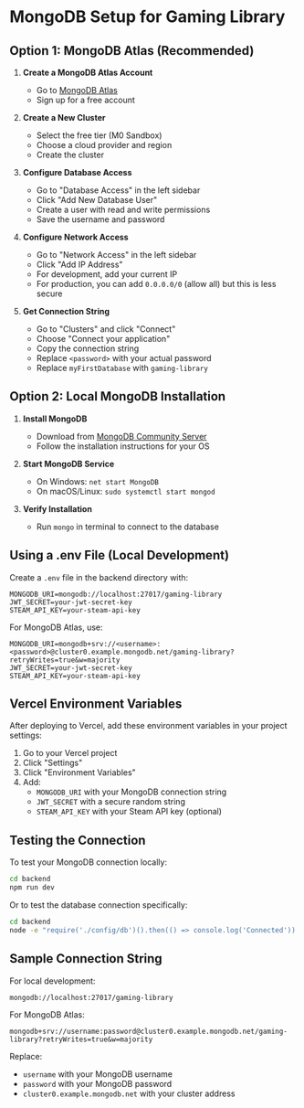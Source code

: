 # MongoDB Setup for Gaming Library

## Option 1: MongoDB Atlas (Recommended)

1. **Create a MongoDB Atlas Account**
   - Go to [MongoDB Atlas](https://www.mongodb.com/cloud/atlas)
   - Sign up for a free account

2. **Create a New Cluster**
   - Select the free tier (M0 Sandbox)
   - Choose a cloud provider and region
   - Create the cluster

3. **Configure Database Access**
   - Go to "Database Access" in the left sidebar
   - Click "Add New Database User"
   - Create a user with read and write permissions
   - Save the username and password

4. **Configure Network Access**
   - Go to "Network Access" in the left sidebar
   - Click "Add IP Address"
   - For development, add your current IP
   - For production, you can add `0.0.0.0/0` (allow all) but this is less secure

5. **Get Connection String**
   - Go to "Clusters" and click "Connect"
   - Choose "Connect your application"
   - Copy the connection string
   - Replace `<password>` with your actual password
   - Replace `myFirstDatabase` with `gaming-library`

## Option 2: Local MongoDB Installation

1. **Install MongoDB**
   - Download from [MongoDB Community Server](https://www.mongodb.com/try/download/community)
   - Follow the installation instructions for your OS

2. **Start MongoDB Service**
   - On Windows: `net start MongoDB`
   - On macOS/Linux: `sudo systemctl start mongod`

3. **Verify Installation**
   - Run `mongo` in terminal to connect to the database

## Using a .env File (Local Development)

Create a `.env` file in the backend directory with:

```env
MONGODB_URI=mongodb://localhost:27017/gaming-library
JWT_SECRET=your-jwt-secret-key
STEAM_API_KEY=your-steam-api-key
```

For MongoDB Atlas, use:

```env
MONGODB_URI=mongodb+srv://<username>:<password>@cluster0.example.mongodb.net/gaming-library?retryWrites=true&w=majority
JWT_SECRET=your-jwt-secret-key
STEAM_API_KEY=your-steam-api-key
```

## Vercel Environment Variables

After deploying to Vercel, add these environment variables in your project settings:

1. Go to your Vercel project
2. Click "Settings"
3. Click "Environment Variables"
4. Add:
   - `MONGODB_URI` with your MongoDB connection string
   - `JWT_SECRET` with a secure random string
   - `STEAM_API_KEY` with your Steam API key (optional)

## Testing the Connection

To test your MongoDB connection locally:

```bash
cd backend
npm run dev
```

Or to test the database connection specifically:

```bash
cd backend
node -e "require('./config/db')().then(() => console.log('Connected')).catch(e => console.error(e))"
```

## Sample Connection String

For local development:
```
mongodb://localhost:27017/gaming-library
```

For MongoDB Atlas:
```
mongodb+srv://username:password@cluster0.example.mongodb.net/gaming-library?retryWrites=true&w=majority
```

Replace:
- `username` with your MongoDB username
- `password` with your MongoDB password
- `cluster0.example.mongodb.net` with your cluster address